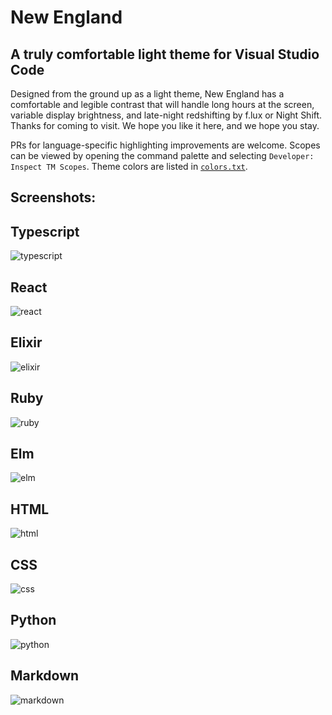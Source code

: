 # New England
## A truly comfortable light theme for Visual Studio Code

Designed from the ground up as a light theme, New England has a comfortable and legible contrast that will handle long hours at the screen, variable display brightness, and late-night redshifting by f.lux or Night Shift. Thanks for coming to visit. We hope you like it here, and we hope you stay.

PRs for language-specific highlighting improvements are welcome. Scopes can be viewed by opening the command palette and selecting `Developer: Inspect TM Scopes`. Theme colors are listed in [`colors.txt`](./colors.txt).

## Screenshots:

## Typescript

![typescript](./images/typescript.png)
     
## React

![react](./images/react.png)

## Elixir

![elixir](./images/elixir.png)

## Ruby

![ruby](./images/ruby.png)

## Elm

![elm](./images/elm.png)

## HTML

![html](./images/html.png)

## CSS

![css](./images/css.png)

## Python

![python](./images/python.png)

## Markdown

![markdown](./images/markdown.png)
